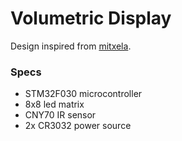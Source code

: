 
# Volumetric Display
Design inspired from [mitxela](https://www.youtube.com/watch?v=HKpBhE7QVAI).

### Specs
- STM32F030 microcontroller
- 8x8 led matrix
- CNY70 IR sensor
- 2x CR3032 power source

